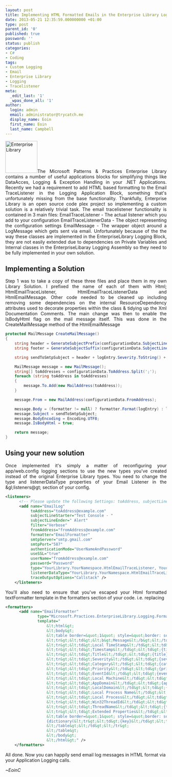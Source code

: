 ```yaml
---
layout: post
title: Implementing HTML Formatted Emails in the Enterprise Library Logging Block
date: 2013-05-21 12:35:59.000000000 +01:00
type: post
parent_id: '0'
published: true
password: ''
status: publish
categories:
- C#
- Coding
tags:
- Custom Logging
- Email
- Enterprise Library
- Logging
- Tracelistener
meta:
  _edit_last: '1'
  _wpas_done_all: '1'
author:
  login: admin
  email: administrator@trycatch.me
  display_name: Eoin
  first_name: Eoin
  last_name: Campbell
---
```

<p style="text-align: justify;"><a href="http://trycatch.me/blog/wp-content/uploads/2013/05/Unity.2.0.png"><img class="alignright size-full wp-image-847" alt="Enterprise Library" src="{{ site.baseurl }}/assets/Unity.2.0.png" width="100" height="100" /></a>The Microsoft Patterns &amp; Practices Enterprise Library contains a number of useful applications blocks for simplifying things like DataAcces, Logging &amp; Exception Handling in your .NET Applications. Recently we had a requirement to add HTML based formatting to the Email TraceListener in the Logging Application Block, something that's unfortunately missing from the base functionality. Thankfully, Enterprise Library is an open source code plex project so implementing a custom solution is a relatively trivial task. The email tracelistener functionality is contained in 3 main files: EmailTraceListener - The actual listener which you add to your configuration EmailTraceListenerData - The object representing the configuration settings EmailMessage - The wrapper object around a LogMessage which gets sent via email. Unfortunately because of the the way these classes are implemented in the EnterpriseLibrary Logging Block, they are not easily extended due to dependencies on Private Variables and Internal classes in the EnterpriseLibaray Logging Assembly so they need to be fully implemented in your own solution.</p>
<h2>Implementing a Solution</h2>
<p style="text-align: justify;">Step 1 was to take a copy of these three files and place them in my own Library Solution. I prefixed the name of each of them with Html; HtmlEmailTraceListener, HtmlEmailTraceListenerData and HtmlEmailMessage. Other code needed to be cleaned up including removing some dependencies on the internal ResourceDependency attributes used to decorate properties within the class &amp; tidying up the Xml Documentation Comments. The main change was then to enable the IsBodyHtml flag on the mail message itself. This was done in the CreateMailMessage method of the HtmlEmailMessage</p>

```csharp
protected MailMessage CreateMailMessage()
{
	string header = GenerateSubjectPrefix(configurationData.SubjectLineStarter);
	string footer = GenerateSubjectSuffix(configurationData.SubjectLineEnder);

	string sendToSmtpSubject = header + logEntry.Severity.ToString() + footer;

	MailMessage message = new MailMessage();
	string[] toAddresses = configurationData.ToAddress.Split(';');
	foreach (string toAddress in toAddresses)
	{
		message.To.Add(new MailAddress(toAddress));
	}

	message.From = new MailAddress(configurationData.FromAddress);

	message.Body = (formatter != null) ? formatter.Format(logEntry) : logEntry.Message;
	message.Subject = sendToSmtpSubject;
	message.BodyEncoding = Encoding.UTF8;
	message.IsBodyHtml = true;

	return message;
}
```

<h2>Using your new solution</h2>
<p style="text-align: justify;">Once implemented it's simply a matter of reconfiguring your app/web.config logging sections to use the new types you've created instead of the original Enterprise Library types. You need to change the type and listenerDataType properties of your Email Listener in the &amp;gl;listeners@gt; section of your config.</p>

```xml
<listeners>
      <!-- Please update the following Settings: toAddress, subjectLineStarter, subjectLineEnder-->
      <add name="EmailLog"
           toAddress="toAddress@example.com"
           subjectLineStarter="Test Console - "
           subjectLineEnder=" Alert"
           filter="Verbose"
           fromAddress="fromAddress@example.com"
           formatter="EmailFormatter"
           smtpServer="smtp.gmail.com"
           smtpPort="587"
           authenticationMode="UserNameAndPassword"
           useSSL="true"
           userName="fromAddress@example.com"
           password="Password"
           type="YourLibrary.YourNamespace.HtmlEmailTraceListener, YourLibrary, Version=1.0.0.0, Culture=neutral, PublicKeyToken=0000000000000000"
           listenerDataType="YourLibrary.YourNamespace.HtmlEmailTraceListenerData,  YourLibrary, Version=1.0.0.0, Culture=neutral, PublicKeyToken=0000000000000000"
           traceOutputOptions="Callstack" />
    </listeners>
```
<p style="text-align: justify;">You'll also need to ensure that you've escaped your Html formatted textFormatter template in the formatters section of your code. i.e. replacing <html&gt; with &amp;lt;html&amp;gt;</p>

```xml
<formatters>
      <add name="EmailFormatter" 
              type="Microsoft.Practices.EnterpriseLibrary.Logging.Formatters.TextFormatter, Microsoft.Practices.EnterpriseLibrary.Logging, Version=5.0.414.0, Culture=neutral, PublicKeyToken=31bf3856ad364e35" 
              template="
                  &lt;html&gt;
                  &lt;body&gt;
                  &lt;table border=&quot;1&quot; style=&quot;border: solid 1px #000000; border-collapse:collapse;&quot;&gt;
                  &lt;tr&gt;&lt;td&gt;&lt;b&gt;Message&lt;/b&gt;&lt;/td&gt;&lt;td&gt;&lt;b&gt;{message}&lt;/b&gt;&lt;/td&gt;&lt;/tr&gt;
                  &lt;tr&gt;&lt;td&gt;Local TimeStamp&lt;/td&gt;&lt;td&gt;{timestamp(local)}&lt;/td&gt;&lt;/tr&gt;
                  &lt;tr&gt;&lt;td&gt;Timestamp&lt;/td&gt;&lt;td&gt;{timestamp}&lt;/td&gt;&lt;/tr&gt;
                  &lt;tr&gt;&lt;td&gt;Title&lt;/td&gt;&lt;td&gt;{title}&lt;/td&gt;&lt;/tr&gt;
                  &lt;tr&gt;&lt;td&gt;Severity&lt;/td&gt;&lt;td&gt;{severity}&lt;/td&gt;&lt;/tr&gt;
                  &lt;tr&gt;&lt;td&gt;Category&lt;/td&gt;&lt;td&gt;{category}&lt;/td&gt;&lt;/tr&gt;
                  &lt;tr&gt;&lt;td&gt;Priority&lt;/td&gt;&lt;td&gt;{priority}&lt;/td&gt;&lt;/tr&gt;
                  &lt;tr&gt;&lt;td&gt;EventId&lt;/td&gt;&lt;td&gt;{eventid}&lt;/td&gt;&lt;/tr&gt;
                  &lt;tr&gt;&lt;td&gt;Local Machine&lt;/td&gt;&lt;td&gt;{localMachine}&lt;/td&gt;&lt;/tr&gt;
                  &lt;tr&gt;&lt;td&gt;AppDomain&lt;/td&gt;&lt;td&gt;{appDomain}&lt;/td&gt;&lt;/tr&gt;
                  &lt;tr&gt;&lt;td&gt;LocalDomain&lt;/td&gt;&lt;td&gt;{localAppDomain}&lt;/td&gt;&lt;/tr&gt;
                  &lt;tr&gt;&lt;td&gt;Local Process Name&lt;/td&gt;&lt;td&gt;{localProcessName}&lt;/td&gt;&lt;/tr&gt;
                  &lt;tr&gt;&lt;td&gt;Local Process&lt;/td&gt;&lt;td&gt;{localProcessId}&lt;/td&gt;&lt;/tr&gt;
                  &lt;tr&gt;&lt;td&gt;Win32ThreadId&lt;/td&gt;&lt;td&gt;{win32ThreadId}&lt;/td&gt;&lt;/tr&gt;
                  &lt;tr&gt;&lt;td&gt;ThreadName&lt;/td&gt;&lt;td&gt;{threadName}&lt;/td&gt;&lt;/tr&gt;
                  &lt;tr&gt;&lt;td&gt;Extended Properties&lt;/td&gt;&lt;td&gt;
                  &lt;table border=&quot;1&quot; style=&quot;border: solid 1px #000000; border-collapse:collapse;&quot;&gt;
                  {dictionary(&lt;tr&gt;&lt;td&gt;{key}&lt;/td&gt;&lt;td&gt;{value}&lt;/td&gt;&lt;/tr&gt;)}
                  &lt;/table&gt;&lt;/td&gt;&lt;/tr&gt;
                  &lt;/table&gt;
                  &lt;/body&gt;
                  &lt;/html&gt;" />
    </formatters>
```

<p>All done. Now you can happily send email log messages in HTML format via your Application Logging calls.</p>
<p><em>~EoinC</em></p>
